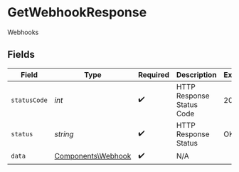 # GetWebhookResponse

Webhooks


## Fields

| Field                                                    | Type                                                     | Required                                                 | Description                                              | Example                                                  |
| -------------------------------------------------------- | -------------------------------------------------------- | -------------------------------------------------------- | -------------------------------------------------------- | -------------------------------------------------------- |
| `statusCode`                                             | *int*                                                    | :heavy_check_mark:                                       | HTTP Response Status Code                                | 200                                                      |
| `status`                                                 | *string*                                                 | :heavy_check_mark:                                       | HTTP Response Status                                     | OK                                                       |
| `data`                                                   | [Components\Webhook](../../Models/Components/Webhook.md) | :heavy_check_mark:                                       | N/A                                                      |                                                          |